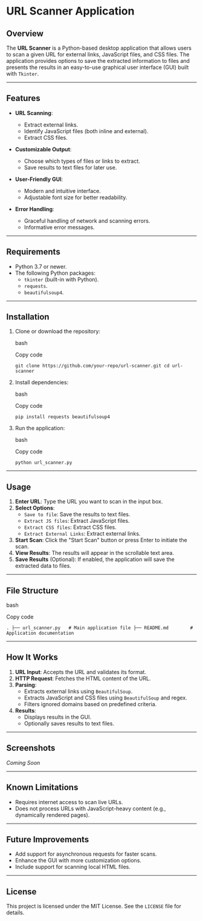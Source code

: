 
# URL Scanner Application

## Overview

The **URL Scanner** is a Python-based desktop application that allows users to scan a given URL for external links, JavaScript files, and CSS files. The application provides options to save the extracted information to files and presents the results in an easy-to-use graphical user interface (GUI) built with `Tkinter`.

---

## Features

- **URL Scanning**:
    
    - Extract external links.
    - Identify JavaScript files (both inline and external).
    - Extract CSS files.
- **Customizable Output**:
    
    - Choose which types of files or links to extract.
    - Save results to text files for later use.
- **User-Friendly GUI**:
    
    - Modern and intuitive interface.
    - Adjustable font size for better readability.
- **Error Handling**:
    
    - Graceful handling of network and scanning errors.
    - Informative error messages.

---

## Requirements

- Python 3.7 or newer.
- The following Python packages:
    - `tkinter` (built-in with Python).
    - `requests`.
    - `beautifulsoup4`.

---

## Installation

1. Clone or download the repository:
    
    bash
    
    Copy code
    
    `git clone https://github.com/your-repo/url-scanner.git cd url-scanner`
    
2. Install dependencies:
    
    bash
    
    Copy code
    
    `pip install requests beautifulsoup4`
    
3. Run the application:
    
    bash
    
    Copy code
    
    `python url_scanner.py`
    

---

## Usage

1. **Enter URL**: Type the URL you want to scan in the input box.
2. **Select Options**:
    - `Save to file`: Save the results to text files.
    - `Extract JS files`: Extract JavaScript files.
    - `Extract CSS files`: Extract CSS files.
    - `Extract External Links`: Extract external links.
3. **Start Scan**: Click the "Start Scan" button or press Enter to initiate the scan.
4. **View Results**: The results will appear in the scrollable text area.
5. **Save Results** (Optional): If enabled, the application will save the extracted data to files.

---

## File Structure

bash

Copy code

`. ├── url_scanner.py   # Main application file ├── README.md        # Application documentation`

---

## How It Works

1. **URL Input**: Accepts the URL and validates its format.
2. **HTTP Request**: Fetches the HTML content of the URL.
3. **Parsing**:
    - Extracts external links using `BeautifulSoup`.
    - Extracts JavaScript and CSS files using `BeautifulSoup` and regex.
    - Filters ignored domains based on predefined criteria.
4. **Results**:
    - Displays results in the GUI.
    - Optionally saves results to text files.

---

## Screenshots

_Coming Soon_

---

## Known Limitations

- Requires internet access to scan live URLs.
- Does not process URLs with JavaScript-heavy content (e.g., dynamically rendered pages).

---

## Future Improvements

- Add support for asynchronous requests for faster scans.
- Enhance the GUI with more customization options.
- Include support for scanning local HTML files.

---

## License

This project is licensed under the MIT License. See the `LICENSE` file for details.
